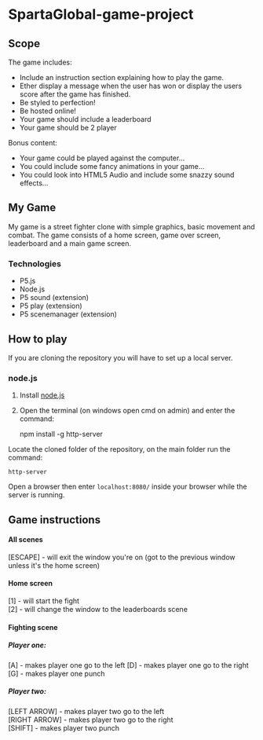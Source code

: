 # SpartaGlobal-game-project

## Scope

The game includes:

-   Include an instruction section explaining how to play the game.
-   Ether display a message when the user has won or display the users score after the game has finished.
-   Be styled to perfection!
-   Be hosted online!
-   Your game should include a leaderboard
-   Your game should be 2 player

Bonus content:

-   Your game could be played against the computer...
-   You could include some fancy animations in your game...
-   You could look into HTML5 Audio and include some snazzy sound effects...

## My Game

My game is a street fighter clone with simple graphics, basic movement and combat. The game consists of a home screen, game over screen, leaderboard and a main game screen.

### Technologies

-   P5.js
-   Node.js
-   P5 sound (extension)
-   P5 play (extension)
-   P5 scenemanager (extension)

## How to play

If you are cloning the repository you will have to set up a local server.

### node.js

1.  Install [node.js](https://nodejs.org/en/download/)
2.  Open the terminal (on windows open cmd on admin) and enter the command:


    npm install -g http-server

Locate the cloned folder of the repository, on the main folder run the command:

    http-server

Open a browser then enter `localhost:8080/` inside your browser while the server is running.

## Game instructions

#### All scenes

[ESCAPE] - will exit the window you're on (got to the previous window unless it's the home screen)

#### Home screen

[1] - will start the fight  
[2] - will change the window to the leaderboards scene

#### Fighting scene

##### Player one:

[A] - makes player one go to the left
[D] - makes player one go to the right
[G] - makes player one punch

##### Player two:

[LEFT ARROW] - makes player two go to the left  
[RIGHT ARROW] - makes player two go to the right  
[SHIFT] - makes player two punch
